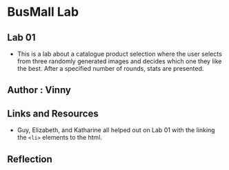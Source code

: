 # BusMall Lab

## Lab 01

* This is a lab about a catalogue product selection where the user selects from three randomly generated images and decides which one they like the best. After a specified number of rounds, stats are presented.

## Author : Vinny

## Links and Resources

* Guy, Elizabeth, and Katharine all helped out on Lab 01 with the linking the ```<li>``` elements to the html.

## Reflection
